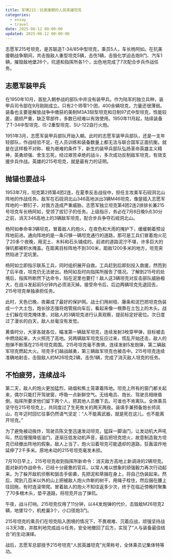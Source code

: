 ```yaml
---
title: 军博215：抗美援朝的人民英雄坦克
categories:
  - essay
  - travel
date: 2025-06-12 00:00:00
updated: 2025-06-12 00:00:00
---
```


志愿军215号坦克，是苏联造T-34/85中型坦克，乘员5人，车长杨阿如。在抗美援朝战争期间，共击毁敌人重型坦克5辆，击伤1辆，击毁化学迫击炮9门、汽车1辆，摧毁敌地堡26个，坑道和指挥所各1个，出色地完成了7次配合步兵作战任务。

<!-- more -->

## 志愿军装甲兵

在1950年10月，首批入朝参战的部队中并没有装甲兵。作为陆军的独立兵种，装甲兵司令部在9月刚刚成立。只有2个师零1个团，400余辆坦克，力量还很薄弱。装备也主要是解放战争中缴获的美制M3A3轻型坦克和日制97式中型坦克，性能较差，磨损严重，缺乏零部件，多数已经难以有效使用。1950年11月起，陆续装备了T-34中型坦克、IS-2重型坦克、SU-122自行火炮。

1951年3月，志愿军装甲兵部队开始入朝。此时的志愿军装甲兵部队，还是一支年轻部队，作战经验不足，在人员训练和装备数量上都无法与联合国军正面抗衡。就是在这样极不对称、极为艰难的条件下，新生的装甲兵部队弘扬革命英雄主义精神，英勇顽强、舍生忘死，经过艰苦卓绝的战斗，多次成功反制敌军坦克，有效支援步兵作战。英雄的215号坦克，就是最有力的证明。

## 抛锚也要战斗

1953年7月，坦克第2师第4团2连，在夏季反击战役中，担任主攻美军石砚洞北山阵地的作战任务。敌军在石砚洞北山346高地派出3辆M46坦克，像是插入志愿军阵地的一颗钉子，对我方造成严重威胁。志愿军独立坦克第4团2连2排排长兼215号坦克车长杨阿如，受领了拔钉子的任务。上级指示，务必在7月8日晚9点30分之前，消灭346高地上的3辆敌军坦克，配合步兵争夺石岘洞北山。

杨阿如奉命率3辆坦克，冒着敌人的炮火，在夜色和大雨的掩护下，缓缓朝着预设阵地前进。通向阵地的是一条只够一辆坦克通行的道路，那可是工兵们冒着炮火花了20多个夜晚，用泥土、木料和石头铺成的。前进的道路泥泞不堪，许多巨大的弹坑都被积水掩盖。在距离目标阵地不到300米，距敌1200多米的地方，坦克突然陷进了泥坑里。

杨阿如立即指示联系工兵，同时组织展开自救。工兵赶到后即刻投入救援，然而到了后半夜，坦克仍无法驶出。杨阿如及时向指挥所报告了情况。了解到215号的处境后，指挥所断然下达命令，陷在泥里也要打！敌人这3辆坦克对反击部队威胁极大，在战斗发起前5分钟内必须消灭掉。接受命令后，后边两辆坦克先退回去，215号坦克单独承担任务。

此时，天色已晚，夜幕成了最好的保护网。战士们用树枝、藤条和泥巴把坦克伪装成一个大土包，炮长徐志强将炮管摇向车后，看起来像一根靠在土包上的木头。战士们躲在坦克掩体里，对敌人的3辆坦克进行认真观察，提前标定好密位。次日度过了漫长的白天，敌人丝毫没有发觉。

黄昏时分，大家各就各位，瞄准第一辆敌军坦克，连续发射3枚穿甲弹，目标被击中燃烧起来，大火照亮了高地。另两辆敌军坦克反应过来，慌乱开始还击，敌人的炮弹不断落在215号坦克周围。215号坦克毫不畏惧，连续发射5发炮弹，第二辆敌军坦克燃起大火。坦克手们越战越勇，第三辆敌军坦克也被击中。215号坦克连续准确地射击，击毁敌人的M26坦克2辆，击伤1辆，完成了消灭敌人坦克的任务。

## 不怕疲劳，连续战斗

第二天，敌人的炮火更加猛烈，硝烟和焦土笼罩着阵地。坦克上所有的窗门都关起来，偶尔只能打开驾驶窗，呼吸一点新鲜空气。无线电员、炮长、驾驶员相继昏倒，指挥所要求他们留下两个人，把其他人员撤下去。可谁也不肯离队。全体乘员坚守在215号坦克上，共同度过了生死攸关的两天两夜。装填手兼预备炮长师凤山，在年迈时回忆往事仍然语气坚定：“人不能离武器，就是死在这儿，也不能离开坦克。”

为了避免被动挨炸，驾驶员陈文奎迅速发动坦克，猛踩一脚油门，让发动机大声吼叫，然后慢慢降低油门，逐渐压低发动机声音，最后把坦克熄火，故意制造我方坦克已经撤出阵地的假象。敌人上当了，炮火沿着坦克可能退却的道路，狂轰滥炸地延伸了2千多米。原地未动的215号坦克毫发未损。

7月10日早上，215号坦克收到指挥所新命令：消灭敌方高地上新调进的2辆坦克。面对新的作战命令，已经十分疲惫的官兵，以常人难以想象的顽强毅力再次行动起来。为了躲开敌机侦察和狙击手偷袭，先把泥和草捆在身上，将自己伪装起来。然后，爬到几百米以外的山上把被敌人炮火炸断的树干，用绳子栓住，然后捆在腰上往回拖，有时连滚带爬。冒着敌人的炮火不知往返多少次，终于在临近傍晚时聚集了70多根木头，垫平道路，将坦克开出了弹坑。

午夜，战斗打响。215坦克仅用了11分钟，以44发炮弹的代价，击毁敌M26坦克2辆，地堡12个，机枪巢3个，小口径炮3门。

215号坦克的乘员们在坦克陷入困境的情况下，不畏艰难、沉着应战，顽强坚持战斗3天3夜，并胜利地完成战斗任务，安全地撤回了后方，实现了“人与装备最佳结合”的生动演绎。

战后，志愿军总部授予215号坦克“人民英雄坦克”光荣称号，全体乘员记集体特等功。